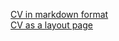 
[CV in markdown format](https://InaFK.github.io/rsschool-cv/cv)
\
[CV as a layout page](https://InaFK.github.io/rsschool-cv)
